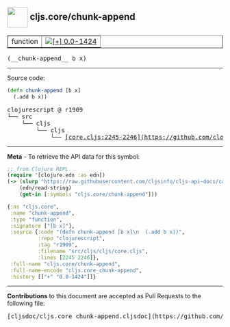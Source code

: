 ## <img width="48px" valign="middle" src="http://i.imgur.com/Hi20huC.png"> cljs.core/chunk-append

 <table border="1">
<tr>

<td>function</td>
<td><a href="https://github.com/cljsinfo/cljs-api-docs/tree/0.0-1424"><img valign="middle" alt="[+] 0.0-1424" src="https://img.shields.io/badge/+-0.0--1424-lightgrey.svg"></a> </td>
</tr>
</table>

 <samp>
(__chunk-append__ b x)<br>
</samp>

---





Source code:

```clj
(defn chunk-append [b x]
  (.add b x))
```

 <pre>
clojurescript @ r1909
└── src
    └── cljs
        └── cljs
            └── <ins>[core.cljs:2245-2246](https://github.com/clojure/clojurescript/blob/r1909/src/cljs/cljs/core.cljs#L2245-L2246)</ins>
</pre>


---

__Meta__ - To retrieve the API data for this symbol:

```clj
;; from Clojure REPL
(require '[clojure.edn :as edn])
(-> (slurp "https://raw.githubusercontent.com/cljsinfo/cljs-api-docs/catalog/cljs-api.edn")
    (edn/read-string)
    (get-in [:symbols "cljs.core/chunk-append"]))
```

```clj
{:ns "cljs.core",
 :name "chunk-append",
 :type "function",
 :signature ["[b x]"],
 :source {:code "(defn chunk-append [b x]\n  (.add b x))",
          :repo "clojurescript",
          :tag "r1909",
          :filename "src/cljs/cljs/core.cljs",
          :lines [2245 2246]},
 :full-name "cljs.core/chunk-append",
 :full-name-encode "cljs.core_chunk-append",
 :history [["+" "0.0-1424"]]}

```

---

__Contributions__ to this document are accepted as Pull Requests to the following file:

 <pre>
[cljsdoc/cljs.core_chunk-append.cljsdoc](https://github.com/cljsinfo/cljs-api-docs/blob/master/cljsdoc/cljs.core_chunk-append.cljsdoc)
</pre>

